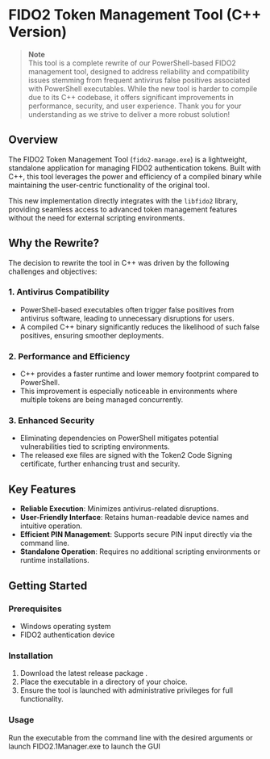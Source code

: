 # FIDO2 Token Management Tool (C++ Version)

> **Note**  
> This tool is a complete rewrite of our PowerShell-based FIDO2 management tool, designed to address reliability and compatibility issues stemming from frequent antivirus false positives associated with PowerShell executables. While the new tool is harder to compile due to its C++ codebase, it offers significant improvements in performance, security, and user experience. Thank you for your understanding as we strive to deliver a more robust solution!

## Overview

The FIDO2 Token Management Tool (`fido2-manage.exe`) is a lightweight, standalone application for managing FIDO2 authentication tokens. Built with C++, this tool leverages the power and efficiency of a compiled binary while maintaining the user-centric functionality of the original tool.

This new implementation directly integrates with the `libfido2` library, providing seamless access to advanced token management features without the need for external scripting environments.

## Why the Rewrite?

The decision to rewrite the tool in C++ was driven by the following challenges and objectives:

### 1. **Antivirus Compatibility**
- PowerShell-based executables often trigger false positives from antivirus software, leading to unnecessary disruptions for users.
- A compiled C++ binary significantly reduces the likelihood of such false positives, ensuring smoother deployments.

### 2. **Performance and Efficiency**
- C++ provides a faster runtime and lower memory footprint compared to PowerShell.
- This improvement is especially noticeable in environments where multiple tokens are being managed concurrently.

### 3. **Enhanced Security**
- Eliminating dependencies on PowerShell mitigates potential vulnerabilities tied to scripting environments.
- The released exe files are signed with the Token2 Code Signing certificate, further enhancing trust and security.

 

## Key Features

- **Reliable Execution**: Minimizes antivirus-related disruptions.
- **User-Friendly Interface**: Retains human-readable device names and intuitive operation.
- **Efficient PIN Management**: Supports secure PIN input directly via the command line.
- **Standalone Operation**: Requires no additional scripting environments or runtime installations.

## Getting Started

### Prerequisites

- Windows operating system
- FIDO2 authentication device

### Installation

1. Download the latest release package .
2. Place the executable in a directory of your choice.
3. Ensure the tool is launched with administrative privileges for full functionality.

### Usage

Run the executable from the command line with the desired arguments or launch FIDO2.1Manager.exe to launch the GUI
